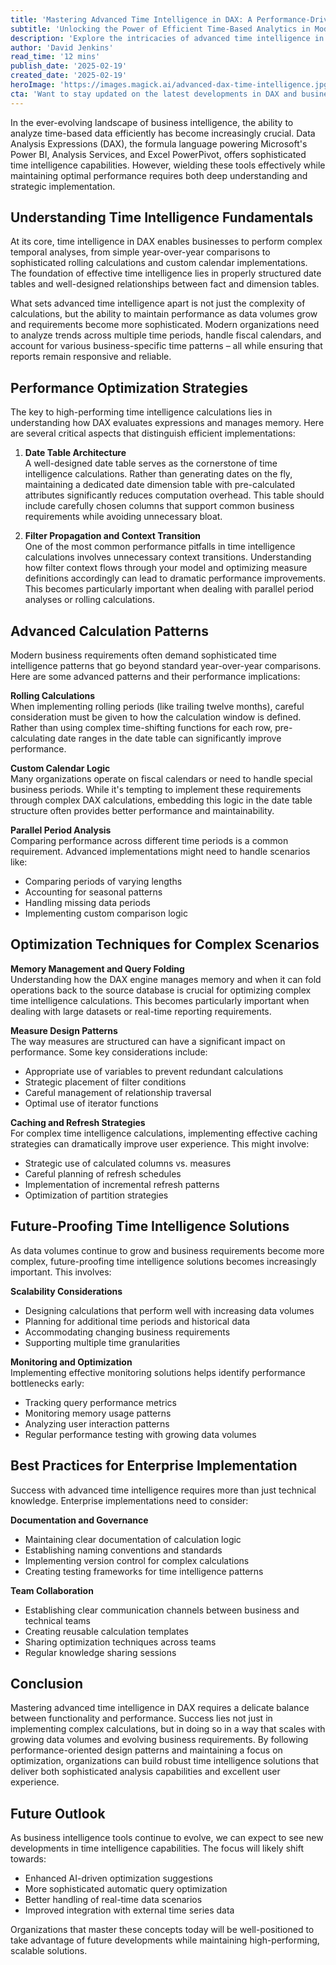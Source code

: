 ```yaml
---
title: 'Mastering Advanced Time Intelligence in DAX: A Performance-Driven Approach'
subtitle: 'Unlocking the Power of Efficient Time-Based Analytics in Modern Business Intelligence'
description: 'Explore the intricacies of advanced time intelligence in DAX, focusing on performance optimization and scalability. Learn essential strategies for designing efficient time-based analytics solutions while maintaining optimal performance as data volumes grow. This comprehensive guide covers everything from fundamental concepts to enterprise-level implementation considerations.'
author: 'David Jenkins'
read_time: '12 mins'
publish_date: '2025-02-19'
created_date: '2025-02-19'
heroImage: 'https://images.magick.ai/advanced-dax-time-intelligence.jpg'
cta: 'Want to stay updated on the latest developments in DAX and business intelligence? Follow us on LinkedIn for expert insights, best practices, and industry trends that will help you build more efficient and scalable solutions.'
---
```


In the ever-evolving landscape of business intelligence, the ability to analyze time-based data efficiently has become increasingly crucial. Data Analysis Expressions (DAX), the formula language powering Microsoft's Power BI, Analysis Services, and Excel PowerPivot, offers sophisticated time intelligence capabilities. However, wielding these tools effectively while maintaining optimal performance requires both deep understanding and strategic implementation.

## Understanding Time Intelligence Fundamentals

At its core, time intelligence in DAX enables businesses to perform complex temporal analyses, from simple year-over-year comparisons to sophisticated rolling calculations and custom calendar implementations. The foundation of effective time intelligence lies in properly structured date tables and well-designed relationships between fact and dimension tables.

What sets advanced time intelligence apart is not just the complexity of calculations, but the ability to maintain performance as data volumes grow and requirements become more sophisticated. Modern organizations need to analyze trends across multiple time periods, handle fiscal calendars, and account for various business-specific time patterns – all while ensuring that reports remain responsive and reliable.

## Performance Optimization Strategies

The key to high-performing time intelligence calculations lies in understanding how DAX evaluates expressions and manages memory. Here are several critical aspects that distinguish efficient implementations:

1. **Date Table Architecture**  
A well-designed date table serves as the cornerstone of time intelligence calculations. Rather than generating dates on the fly, maintaining a dedicated date dimension table with pre-calculated attributes significantly reduces computation overhead. This table should include carefully chosen columns that support common business requirements while avoiding unnecessary bloat.

2. **Filter Propagation and Context Transition**  
One of the most common performance pitfalls in time intelligence calculations involves unnecessary context transitions. Understanding how filter context flows through your model and optimizing measure definitions accordingly can lead to dramatic performance improvements. This becomes particularly important when dealing with parallel period analyses or rolling calculations.

## Advanced Calculation Patterns

Modern business requirements often demand sophisticated time intelligence patterns that go beyond standard year-over-year comparisons. Here are some advanced patterns and their performance implications:

**Rolling Calculations**  
When implementing rolling periods (like trailing twelve months), careful consideration must be given to how the calculation window is defined. Rather than using complex time-shifting functions for each row, pre-calculating date ranges in the date table can significantly improve performance.

**Custom Calendar Logic**  
Many organizations operate on fiscal calendars or need to handle special business periods. While it's tempting to implement these requirements through complex DAX calculations, embedding this logic in the date table structure often provides better performance and maintainability.

**Parallel Period Analysis**  
Comparing performance across different time periods is a common requirement. Advanced implementations might need to handle scenarios like:
- Comparing periods of varying lengths
- Accounting for seasonal patterns
- Handling missing data periods
- Implementing custom comparison logic

## Optimization Techniques for Complex Scenarios

**Memory Management and Query Folding**  
Understanding how the DAX engine manages memory and when it can fold operations back to the source database is crucial for optimizing complex time intelligence calculations. This becomes particularly important when dealing with large datasets or real-time reporting requirements.

**Measure Design Patterns**  
The way measures are structured can have a significant impact on performance. Some key considerations include:
- Appropriate use of variables to prevent redundant calculations
- Strategic placement of filter conditions
- Careful management of relationship traversal
- Optimal use of iterator functions

**Caching and Refresh Strategies**  
For complex time intelligence calculations, implementing effective caching strategies can dramatically improve user experience. This might involve:
- Strategic use of calculated columns vs. measures
- Careful planning of refresh schedules
- Implementation of incremental refresh patterns
- Optimization of partition strategies

## Future-Proofing Time Intelligence Solutions

As data volumes continue to grow and business requirements become more complex, future-proofing time intelligence solutions becomes increasingly important. This involves:

**Scalability Considerations**  
- Designing calculations that perform well with increasing data volumes
- Planning for additional time periods and historical data
- Accommodating changing business requirements
- Supporting multiple time granularities

**Monitoring and Optimization**  
Implementing effective monitoring solutions helps identify performance bottlenecks early:
- Tracking query performance metrics
- Monitoring memory usage patterns
- Analyzing user interaction patterns
- Regular performance testing with growing data volumes

## Best Practices for Enterprise Implementation

Success with advanced time intelligence requires more than just technical knowledge. Enterprise implementations need to consider:

**Documentation and Governance**  
- Maintaining clear documentation of calculation logic
- Establishing naming conventions and standards
- Implementing version control for complex calculations
- Creating testing frameworks for time intelligence patterns

**Team Collaboration**  
- Establishing clear communication channels between business and technical teams
- Creating reusable calculation templates
- Sharing optimization techniques across teams
- Regular knowledge sharing sessions

## Conclusion

Mastering advanced time intelligence in DAX requires a delicate balance between functionality and performance. Success lies not just in implementing complex calculations, but in doing so in a way that scales with growing data volumes and evolving business requirements. By following performance-oriented design patterns and maintaining a focus on optimization, organizations can build robust time intelligence solutions that deliver both sophisticated analysis capabilities and excellent user experience.

## Future Outlook

As business intelligence tools continue to evolve, we can expect to see new developments in time intelligence capabilities. The focus will likely shift towards:
- Enhanced AI-driven optimization suggestions
- More sophisticated automatic query optimization
- Better handling of real-time data scenarios
- Improved integration with external time series data

Organizations that master these concepts today will be well-positioned to take advantage of future developments while maintaining high-performing, scalable solutions.